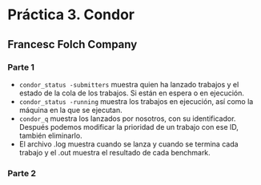 # Práctica 3. Condor
## Francesc Folch Company

### Parte 1

- `condor_status -submitters` muestra quien ha lanzado trabajos y el estado de la cola de los trabajos. Si están en espera o en ejecución.
- `condor_status -running` muestra los trabajos en ejecución, así como la máquina en la que se ejecutan.
- `condor_q` muestra los lanzados por nosotros, con su identificador. Después podemos modificar la prioridad de un trabajo con ese ID, también eliminarlo.
- El archivo .log muestra cuando se lanza y cuando se termina cada trabajo y el .out muestra el resultado de cada benchmark.

### Parte 2 



